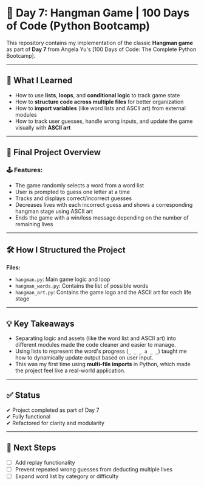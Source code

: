 # 🧩 Day 7: Hangman Game | 100 Days of Code (Python Bootcamp)

This repository contains my implementation of the classic **Hangman game** as part of **Day 7** from Angela Yu's [100 Days of Code: The Complete Python Bootcamp].

---

## 📅 What I Learned

- How to use **lists**, **loops**, and **conditional logic** to track game state
- How to **structure code across multiple files** for better organization
- How to **import variables** (like word lists and ASCII art) from external modules
- How to track user guesses, handle wrong inputs, and update the game visually with **ASCII art**

---

## 🚀 Final Project Overview

### 🕹 Features:
- The game randomly selects a word from a word list
- User is prompted to guess one letter at a time
- Tracks and displays correct/incorrect guesses
- Decreases lives with each incorrect guess and shows a corresponding hangman stage using ASCII art
- Ends the game with a win/loss message depending on the number of remaining lives

---

## 🛠 How I Structured the Project

**Files:**

- `hangman.py`: Main game logic and loop
- `hangman_words.py`: Contains the list of possible words
- `hangman_art.py`: Contains the game logo and the ASCII art for each life stage

---

## 💡 Key Takeaways

- Separating logic and assets (like the word list and ASCII art) into different modules made the code cleaner and easier to manage.
- Using lists to represent the word's progress (`_ _ _ a _ _`) taught me how to dynamically update output based on user input.
- This was my first time using **multi-file imports** in Python, which made the project feel like a real-world application.

---

## ✅ Status

✔ Project completed as part of Day 7  
✔ Fully functional  
✔ Refactored for clarity and modularity

---

## 📁 Next Steps

- [ ] Add replay functionality  
- [ ] Prevent repeated wrong guesses from deducting multiple lives  
- [ ] Expand word list by category or difficulty  

